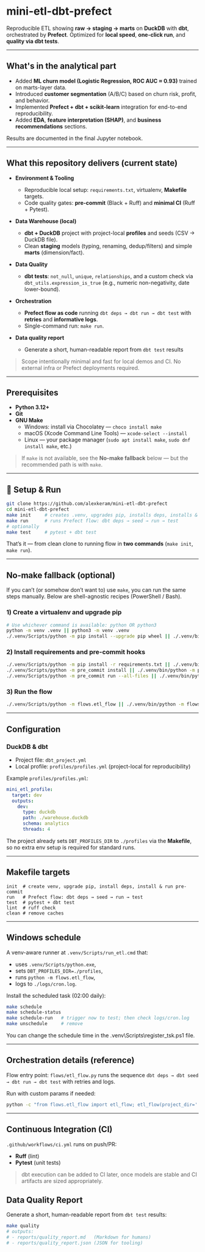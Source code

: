 # mini-etl-dbt-prefect

Reproducible ETL showing **raw → staging → marts** on **DuckDB** with **dbt**, orchestrated by **Prefect**.
Optimized for **local speed**, **one-click run**, and **quality via dbt tests**.

---

## What's in the analytical part

- Added **ML churn model (Logistic Regression, ROC AUC ≈ 0.93)** trained on marts-layer data.
- Introduced **customer segmentation** (A/B/C) based on churn risk, profit, and behavior.
- Implemented **Prefect + dbt + scikit-learn** integration for end-to-end reproducibility.
- Added **EDA**, **feature interpretation (SHAP)**, and **business recommendations** sections.

Results are documented in the final Jupyter notebook.

---

## What this repository delivers (current state)

- **Environment & Tooling**
  - Reproducible local setup: `requirements.txt`, virtualenv, **Makefile** targets.
  - Code quality gates: **pre-commit** (Black + Ruff) and **minimal CI** (Ruff + Pytest).

- **Data Warehouse (local)**
  - **dbt + DuckDB** project with project-local **profiles** and seeds (CSV → DuckDB file).
  - Clean **staging** models (typing, renaming, dedup/filters) and simple **marts** (dimension/fact).

- **Data Quality**
  - **dbt tests**: `not_null`, `unique`, `relationships`, and a custom check via
    `dbt_utils.expression_is_true` (e.g., numeric non-negativity, date lower-bound).

- **Orchestration**
  - **Prefect flow as code** running `dbt deps → dbt run → dbt test` with **retries** and **informative logs**.
  - Single-command run: `make run`.

- **Data quality report**
  - Generate a short, human-readable report from `dbt test` results
> Scope intentionally minimal and fast for local demos and CI. No external infra or Prefect deployments required.

---

## Prerequisites

- **Python 3.12+**
- **Git**
- **GNU Make**
  - Windows: install via Chocolatey — `choco install make`
  - macOS (Xcode Command Line Tools) — `xcode-select --install`
  - Linux — your package manager (`sudo apt install make`, `sudo dnf install make`, etc.)

> If `make` is not available, see the **No-make fallback** below — but the recommended path is with `make`.

---

## 🚀 Setup & Run

```bash
git clone https://github.com/alexkeram/mini-etl-dbt-prefect
cd mini-etl-dbt-prefect
make init     # creates .venv, upgrades pip, installs deps, installs & runs pre-commit
make run      # runs Prefect flow: dbt deps → seed → run → test
# optionally
make test     # pytest + dbt test
```

That’s it — from clean clone to running flow in **two commands** (`make init`, `make run`).

---

## No‑make fallback (optional)

If you can’t (or somehow don’t want to) use `make`, you can run the same steps manually.
Below are shell-agnostic recipes (PowerShell / Bash).

### 1) Create a virtualenv and upgrade pip
```bash
# Use whichever command is available: python OR python3
python -m venv .venv || python3 -m venv .venv
./.venv/Scripts/python -m pip install --upgrade pip wheel || ./.venv/bin/python -m pip install --upgrade pip wheel
```

### 2) Install requirements and pre-commit hooks
```bash
./.venv/Scripts/python -m pip install -r requirements.txt || ./.venv/bin/python -m pip install -r requirements.txt
./.venv/Scripts/python -m pre_commit install || ./.venv/bin/python -m pre_commit install
./.venv/Scripts/python -m pre_commit run --all-files || ./.venv/bin/python -m pre_commit run --all-files
```

### 3) Run the flow
```bash
./.venv/Scripts/python -m flows.etl_flow || ./.venv/bin/python -m flows.etl_flow
```

---

## Configuration

### DuckDB & dbt

- Project file: `dbt_project.yml`
- Local profile: `profiles/profiles.yml` (project-local for reproducibility)

Example `profiles/profiles.yml`:
```yaml
mini_etl_profile:
  target: dev
  outputs:
    dev:
      type: duckdb
      path: ./warehouse.duckdb
      schema: analytics
      threads: 4
```

The project already sets `DBT_PROFILES_DIR` to `./profiles` via the **Makefile**,
so no extra env setup is required for standard runs.

---

## Makefile targets

```make
init  # create venv, upgrade pip, install deps, install & run pre-commit
run   # Prefect flow: dbt deps → seed → run → test
test  # pytest + dbt test
lint  # ruff check
clean # remove caches
```

---

## Windows schedule

A venv-aware runner at `.venv/Scripts/run_etl.cmd` that:
- uses `.venv/Scripts/python.exe`,
- sets `DBT_PROFILES_DIR=./profiles`,
- runs `python -m flows.etl_flow`,
- logs to `./logs/cron.log`.

Install the scheduled task (02:00 daily):

```bash
make schedule
make schedule-status
make schedule-run   # trigger now to test; then check logs/cron.log
make unschedule     # remove
```
You can change the schedule time in the .venv\Scripts\register_tsk.ps1 file.
___


## Orchestration details (reference)

Flow entry point: `flows/etl_flow.py` runs the sequence
`dbt deps → dbt seed → dbt run → dbt test` with retries and logs.

Run with custom params if needed:
```bash
python -c "from flows.etl_flow import etl_flow; etl_flow(project_dir='.', threads=8, full_refresh=True)"
```

---

## Continuous Integration (CI)

`.github/workflows/ci.yml` runs on push/PR:
- **Ruff** (lint)
- **Pytest** (unit tests)

> dbt execution can be added to CI later, once models are stable and CI artifacts are sized appropriately.

## Data Quality Report

Generate a short, human-readable report from `dbt test` results:

```bash
make quality
# outputs:
# - reports/quality_report.md   (Markdown for humans)
# - reports/quality_report.json (JSON for tooling)
